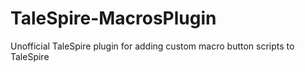 # TaleSpire-MacrosPlugin
Unofficial TaleSpire plugin for adding custom macro button scripts to TaleSpire
